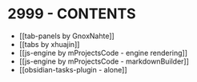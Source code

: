 # 2999 - CONTENTS

- [[tab-panels by GnoxNahte]]
- [[tabs by xhuajin]]
- [[js-engine by mProjectsCode - engine rendering]]
- [[js-engine by mProjectsCode - markdownBuilder]]
- [[obsidian-tasks-plugin - alone]]
